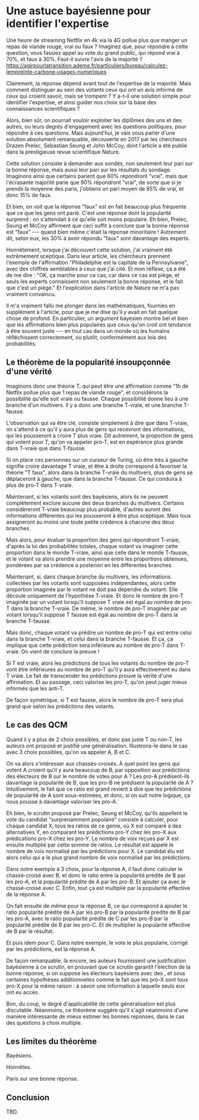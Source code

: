 # Une astuce bayésienne pour identifier l'expertise

Une heure de streaming Netflix en 4k via la 4G pollue plus 
que manger un repas de viande rouge, vrai ou faux ?
Imaginez que, pour répondre à cette question, 
vous fassiez appel au vote du grand public,
qui répond vrai à 70%, et faux à 30%.
Faut-il suivre l'avis de la majorité ?  
https://agirpourlatransition.ademe.fr/particuliers/bureau/calculez-lempreinte-carbone-usages-numeriques

Clairement, la réponse dépend avant tout de l'expertise de la majorité.
Mais comment distinguer au sein des votants ceux qui ont un avis informé
de ceux qui croient savoir, mais se trompent ?
Y a-t-il une solution simple pour identifier l'expertise,
et ainsi guider nos choix sur la base des connaissances scientifiques ?

Alors, bien sûr, on pourrait vouloir exploiter les diplômes des uns et des autres,
ou leurs degrés d'engagement avec les questions politiques,
pour répondre à ces questions.
Mais aujourd'hui, je vais vous parler d'une solution absolument remarquable,
découverte en 2017 par les chercheurs Drazen Prelec, Sebastian Seung et John McCoy,
dont l'article a été publié dans la prestigieuse revue scientifique Nature.

Cette solution consiste à demander aux sondés,
non seulement leur pari sur la bonne réponse,
mais aussi leur pari sur les résultats du sondage.
Imaginons ainsi que certains parient que 60% répondront "vrai",
mais que l'écrasante majorité parie que 90% répondront "vrai",
de sorte que si je prends la moyenne des paris, 
j'obtiens un pari moyen de 85% de vrai, et donc 15% de faux.

Et bien, on voit que la réponse "faux" est en fait beaucoup plus fréquente
que ce que les gens ont parié.
C'est une réponse dont la popularité surprend :
on s'attendait à ce qu'elle soit moins populaire.
Eh bien, Prelec, Seung et McCoy affirment que ceci suffit à conclure
que la bonne réponse est "faux" --- quand bien même c'était la réponse minoritaire !
Autrement dit, selon eux, les 30% à avoir répondu "faux" sont davantage des experts.

Honnêtement, lorsque j'ai découvert cette solution,
j'ai vraiment été extrêmement sceptique.
Dans leur article, les chercheurs prennent l'exemple de l'affirmation 
"Philadelphie est la capitale de la Pennsylvanie",
avec des chiffres semblables à ceux que j'ai cité.
Et mon réflexe, ça a été de me dire : 
"OK, ça marche pour ce cas, car dans ce cas est piège,
et seuls les experts connaissent non seulement la bonne réponse, 
et le fait que c'est un piège."
Et l'explication dans l'article de Nature ne m'a pas vraiment convaincu.

Il m'a vraiment fallu me plonger dans les mathématiques, 
fournies en supplément à l'article,
pour que je me dise qu'il y avait en fait quelque chose de profond.
En particulier, un argument bayésien montre bel et bien 
que les affirmations bien plus populaires que ceux qu'on croit
ont tendance à être souvent juste ---
en tout cas dans un monde où les humains réfléchissent correctement,
ou plutôt, conformément aux lois des probabilités.


## Le théorème de la popularité insoupçonnée d'une vérité

Imaginons donc une théorie T,
qui peut être une affirmation comme "1h de Netflix pollue plus que 1 repas de viande rouge",
et considérons la possibilité qu'elle soit vraie ou fausse.
Chaque possibilité donne lieu à une branche d'un multivers.
Il y a donc une branche T-vraie, et une branche T-fausse.

L'observation qui va être clé,
consiste simplement à dire que dans T-vraie,
on s'attend à ce qu'il y aura plus de gens qui recevront des informations,
qui les pousseront à croire T plus vraie.
Dit autrement, la proportion de gens qui votent pour T, 
qu'on va appeler pro-T,
est en espérance plus grande dans T-vraie que dans T-fausse.

Si on place ces personnes sur un curseur de Turing,
où être très à gauche signifie croire davantage T vraie,
et être à droite correspond à favoriser la théorie "T faux",
alors dans la branche T-vraie du multivers,
plus de gens se déplaceront à gauche, que dans la branche T-fausse.
Ce qui conduira à plus de pro-T dans T-vraie.

Maintenant, si les votants sont des bayésiens,
alors ils ne peuvent complètement exclure aucune des deux branches du multivers.
Certains considèreront T-vraie beaucoup plus probable,
d'autres auront des informations différentes qui les pousseront à être plus sceptique.
Mais tous assigneront au moins une toute petite crédence à chacune des deux branches.

Mais alors, pour évaluer la proportion des gens qui répondront T-vraie,
d'après la loi des probabilités totales,
chaque votant va imaginer cette proportion dans le monde T-vraie,
ainsi que celle dans le monde T-fausse,
et le votant va alors prendre une moyenne entre les proportions obtenues,
pondérées par sa crédence a posteriori en les différentes branches.

Maintenant, si, dans chaque branche du multivers, 
les informations collectées par les votants sont supposées indépendantes, 
alors cette proportion imaginée par le votant ne doit pas dépendre du votant.
Elle découle uniquement de l'hypothèse T-vraie.
Et donc le nombre de pro-T imaginée par un votant lorsqu'il suppose T vraie
est égal au nombre de pro-T dans la branche T-vraie.
De même, le nombre de pro-T imaginée par un votant lorsqu'il suppose T fausse
est égal au nombre de pro-T dans la branche T-fausse.

Mais donc, chaque votant va prédire un nombre de pro-T 
qui est entre celui dans la branche T-vraie, et celui dans la branche T-fausse.
Et ça, ça implique que cette prédiction sera inférieure au nombre de pro-T dans T-vraie.
On vient de conclure la preuve !

Si T est vraie, 
alors les prédictions de tous les votants du nombre de pro-T
vont être inférieures au nombre de pro-T qu'il y aura effectivement eu dans T vraie.
Le fait de transcender les prédictions prouve la vérité d'une affirmation.
Et au passage, ceci valorise les pro-T,
qu'on peut juger mieux informés que les anti-T.

De façon symétrique, si T est fausse,
alors le nombre de pro-T sera plus grand que selon les prédictions des votants.


## Le cas des QCM

Quand il y a plus de 2 choix possibles,
et donc pas juste T ou non-T,
les auteurs ont proposé et justifié une généralisation.
Illustrons-le dans le cas avec 3 choix possibles, qu'on va appeler A, B et C.

On va alors s'intéresser aux chassés-croisés.
À quel point les gens qui votent A croient qu'il y aura beaucoup de B,
par opposition aux prédictions des électeurs de B sur le nombre de votes pour A ?
Les pro-A prédisent-ils davantage la popularité de B,
que les pro-B ne prédisent la popularité de A ?
Intuitivement, le fait que ce ratio est grand revient à dire que
les prédictions de popularité de A sont sous-estimées,
et donc, si on suit notre logique, ça nous pousse à davantage valoriser les pro-A.

Eh bien, le scrutin proposé par Prelec, Seung et McCoy,
qu'ils appellent le vote du candidat "surprenamment populaire"
consiste à calculer, pour chaque candidat X,
tous les ratios de ce genre, où X est comparé à des alternatives Y,
en comparant les prédictions pro-Y chez les pro-X aux prédications pro-X chez les pro-Y.
Le nombre de voix reçues par X est ensuite multiplié par cette somme de ratios.
Le résultat est appelé le nombre de voix normalisé par les prédictions pour X.
Le candidat élu est alors celui qui a le plus grand nombre de voix normalisé par les prédictions.

Dans notre exemple à 3 choix, 
pour la réponse A, 
il faut donc calculer le chassé-croisé avec B,
et donc le ratio entre la popularité prédite de B par les pro-A,
et la popularité prédite de A par les pro-B.
Et ajouter ça avec le chassé-croisé avec C.
Enfin, tout ça est multiplié par la popularité effective de la réponse A.

On fait ensuite de même pour la réponse B,
ce qui correspond à ajouter le ratio popularité prédite de A par les pro-B 
par la popularité prédite de B par les pro-A,
avec le ratio popularité prédite de C par les pro-B 
par la popularité prédite de B par les pro-C.
Et de multiplier la popularité effective de B par le résultat.

Et puis idem pour C.
Dans notre exemple, le vote le plus populaire, corrigé par les prédictions, est la réponse A.

De façon remarquable, là encore,
les auteurs fournissent une justification bayésienne à ce scrutin,
en prouvant que ce scrutin garantit l'élection de la bonne réponse,
si on suppose les électeurs bayésiens avec des ,
et sous certaines hypothèses additionnelles comme le fait 
que les pro-X sont tous pro-X pour la même raison : 
à savoir une information à laquelle seuls eux ont eu accès.

Bon, du coup, le degré d'applicabilité de cette généralisation est plus discutable.
Néanmoins, ce théorème suggère qu'il s'agit néanmoins d'une manière intéressante
de mieux estimer les bonnes réponses, dans le cas des questions à choix multiple.


## Les limites du théorème

Bayésiens. 

Honnêtes. 

Paris sur une bonne réponse.


## Conclusion

TBD.

